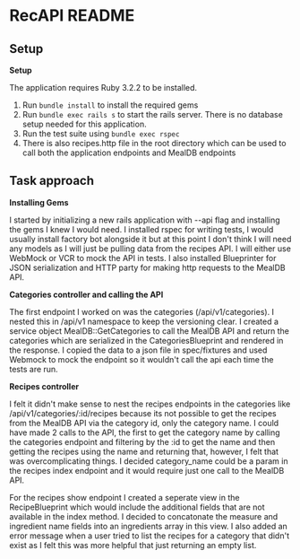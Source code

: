 # RecAPI README

## Setup

**Setup**

The application requires Ruby 3.2.2 to be installed.

1. Run `bundle install` to install the required gems
2. Run `bundle exec rails s` to start the rails server. There is no database setup needed for this application.
3. Run the test suite using `bundle exec rspec`
4. There is also recipes.http file in the root directory which can be used to call both the application endpoints and MealDB endpoints

## Task approach

**Installing Gems**

I started by initializing a new rails application with --api flag and installing the gems I knew I would need. I installed rspec for writing tests, I would usually install factory bot alongside it but at this point I don't think I will need any models as I will just be pulling data from the recipes API. I will either use WebMock or VCR to mock the API in tests. I also installed Blueprinter for JSON serialization and HTTP party for making http requests to the MealDB API.

**Categories controller and calling the API**

The first endpoint I worked on was the categories (/api/v1/categories). I nested this in /api/v1 namespace to keep the versioning clear. I created a service object MealDB::GetCategories to call the MealDB API and return the categories which are serialized in the CategoriesBlueprint and rendered in the response. I copied the data to a json file in spec/fixtures and used Webmock to mock the endpoint so it wouldn't call the api each time the tests are run.

**Recipes controller**

I felt it didn't make sense to nest the recipes endpoints in the categories like /api/v1/categories/:id/recipes because its not possible to get the recipes from the MealDB API via the category id, only the category name. I could have made 2 calls to the API, the first to get the category name by calling the categories endpoint and filtering by the :id to get the name and then getting the recipes using the name and returning that, however, I felt that was overcomplicating things. I decided category_name could be a param in the recipes index endpoint and it would require just one call to the MealDB API.

For the recipes show endpoint I created a seperate view in the RecipeBlueprint which would include the additional fields that are not available in the index method. I decided to concatonate the measure and ingredient name fields into an ingredients array in this view. I also added an error message when a user tried to list the recipes for a category that didn't exist as I felt this was more helpful that just returning an empty list.